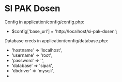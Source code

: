 # SI PAK Dosen

Config in application/config/config.php:
- $config['base_url'] = 'http://localhost/si-pak-dosen';

Database creds in application/config/database.php:
- 'hostname' => 'localhost',
- 'username' => 'root',
- 'password' => '',
- 'database' => 'sipak',
- 'dbdriver' => 'mysqli',
- 
